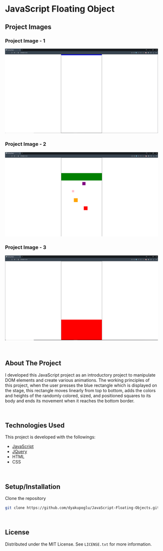 <!-- BODY -->
# JavaScript Floating Object

<!-- PROJECT IMAGES -->
## Project Images

### Project Image - 1
![js_floating_object_1](./Project_Images/js_floating_object_1.PNG)

### Project Image - 2
![js_floating_object_2](./Project_Images/js_floating_object_2.PNG)

### Project Image - 3
![js_floating_object_3](./Project_Images/js_floating_object_3.PNG)

<br/>

<!-- ABOUT THE PROJECT -->
## About The Project
I developed this JavaScript project as an introductory project to manipulate DOM elements and create various animations. The working principles of this project, when the user presses the blue rectangle which is displayed on the stage, this rectangle moves linearly from top to bottom, adds the colors and heights of the randomly colored, sized, and positioned squares to its body and ends its movement when it reaches the bottom border.

<br/>

<!-- Technologies Used -->
## Technologies Used

This project is developed with the followings:

* [JavaScript](https://www.javascript.com)
* [JQuery](https://jquery.com)
* HTML
* CSS

<br/>

<!-- Setup/Installation -->
## Setup/Installation
 Clone the repository 
   ```sh
   git clone https://github.com/dyakupoglu/JavaScript-Floating-Objects.git
   ```

<br/>

<!-- LICENSE -->
## License

Distributed under the MIT License. See `LICENSE.txt` for more information.
